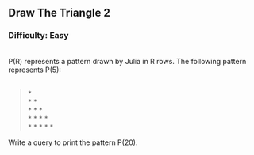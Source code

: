 ## Draw The Triangle 2

### Difficulty: Easy

<br>P(R) represents a pattern drawn by Julia in R rows. The following pattern represents P(5):
<br><br>
>&#42;<br>
> &#42; &#42;<br>
> &#42; &#42; &#42;<br>
> &#42; &#42; &#42; &#42;<br>
> &#42; &#42; &#42; &#42; &#42;<br>

Write a query to print the pattern P(20).
